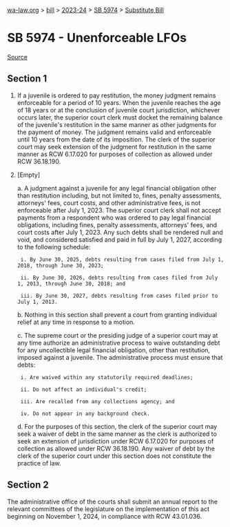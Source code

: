 [wa-law.org](/) > [bill](/bill/) > [2023-24](/bill/2023-24/) > [SB 5974](/bill/2023-24/sb/5974/) > [Substitute Bill](/bill/2023-24/sb/5974/S/)

# SB 5974 - Unenforceable LFOs

[Source](http://lawfilesext.leg.wa.gov/biennium/2023-24/Pdf/Bills/Senate%20Bills/5974-S.pdf)

## Section 1
1. If a juvenile is ordered to pay restitution, the money judgment remains enforceable for a period of 10 years. When the juvenile reaches the age of 18 years or at the conclusion of juvenile court jurisdiction, whichever occurs later, the superior court clerk must docket the remaining balance of the juvenile's restitution in the same manner as other judgments for the payment of money. The judgment remains valid and enforceable until 10 years from the date of its imposition. The clerk of the superior court may seek extension of the judgment for restitution in the same manner as RCW 6.17.020 for purposes of collection as allowed under RCW 36.18.190.

2. [Empty]

    a. A judgment against a juvenile for any legal financial obligation other than restitution including, but not limited to, fines, penalty assessments, attorneys' fees, court costs, and other administrative fees, is not enforceable after July 1, 2023. The superior court clerk shall not accept payments from a respondent who was ordered to pay legal financial obligations, including fines, penalty assessments, attorneys' fees, and court costs after July 1, 2023. Any such debts shall be rendered null and void, and considered satisfied and paid in full by July 1, 2027, according to the following schedule:

        i. By June 30, 2025, debts resulting from cases filed from July 1, 2018, through June 30, 2023;

        ii. By June 30, 2026, debts resulting from cases filed from July 1, 2013, through June 30, 2018; and

        iii. By June 30, 2027, debts resulting from cases filed prior to July 1, 2013.

    b. Nothing in this section shall prevent a court from granting individual relief at any time in response to a motion.

    c. The supreme court or the presiding judge of a superior court may at any time authorize an administrative process to waive outstanding debt for any uncollectible legal financial obligation, other than restitution, imposed against a juvenile. The administrative process must ensure that debts:

        i. Are waived within any statutorily required deadlines;

        ii. Do not affect an individual's credit;

        iii. Are recalled from any collections agency; and

        iv. Do not appear in any background check.

    d. For the purposes of this section, the clerk of the superior court may seek a waiver of debt in the same manner as the clerk is authorized to seek an extension of jurisdiction under RCW 6.17.020 for purposes of collection as allowed under RCW 36.18.190. Any waiver of debt by the clerk of the superior court under this section does not constitute the practice of law.

## Section 2
The administrative office of the courts shall submit an annual report to the relevant committees of the legislature on the implementation of this act beginning on November 1, 2024, in compliance with RCW 43.01.036.
